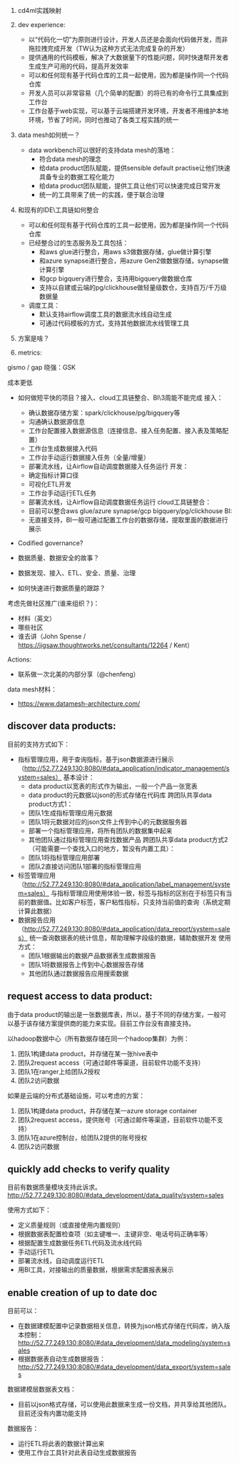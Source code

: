 1. cd4ml实践映射

1. dev experience: 
    - 以“代码化一切”为原则进行设计，开发人员还是会面向代码做开发，而非拖拉拽完成开发（TW认为这种方式无法完成复杂的开发）
    - 提供通用的代码模板，解决了大数据量下的性能问题，同时快速帮开发者生成生产可用的代码，提高开发效率
    - 可以和任何现有基于代码仓库的工具一起使用，因为都是操作同一个代码仓库
    - 开发人员可以非常容易（几个简单的配置）的将已有的命令行工具集成到工作台
    - 工作台基于web实现，可以基于云端搭建开发环境，开发者不用维护本地环境，节省了时间，同时也推动了各类工程实践的统一
2. data mesh如何统一？
    - data workbench可以很好的支持data mesh的落地： 
        + 符合data mesh的理念
        + 给data product团队赋能，提供sensible default practise让他们快速具备专业的数据工程化能力
        + 给data product团队赋能，提供工具让他们可以快速完成日常开发
        + 统一的工具带来了统一的实践，便于联合治理
3. 和现有的IDE\工具链如何整合
    - 可以和任何现有基于代码仓库的工具一起使用，因为都是操作同一个代码仓库
    - 已经整合过的生态服务及工具包括：
        + 和aws glue进行整合，用aws s3做数据存储，glue做计算引擎
        + 和azure synapse进行整合，用azure Gen2做数据存储，synapse做计算引擎
        + 和gcp bigquery进行整合，支持用bigquery做数据仓库
        + 支持以自建或云端的pg/clickhouse做轻量级数仓，支持百万/千万级数据量
    - 调度工具：
        + 默认支持airflow调度工具的数据流水线自动生成
        + 可通过代码模板的方式，支持其他数据流水线管理工具


5. 方案是啥？
6. metrics: 


gismo / gap
晓强：GSK

成本更低



- 如何做短平快的项目？接入、cloud工具链整合、BI\3周能不能完成
    接入：
    - 确认数据存储方案：spark/clickhouse/pg/bigquery等
    - 沟通确认数据源信息
    - 工作台配置接入数据源信息（连接信息、接入任务配置、接入表及策略配置）
    - 工作台生成数据接入代码
    - 工作台手动运行数据接入任务（全量/增量）
    - 部署流水线，让Airflow自动调度数据接入任务运行
    开发：
    - 确定指标计算口径
    - 可视化ETL开发
    - 工作台手动运行ETL任务
    - 部署流水线，让Airflow自动调度数据任务运行
    cloud工具链整合：
    - 目前可以整合aws glue/azure synapse/gcp bigquery/pg/clickhouse
    BI:
    - 无直接支持，BI一般可通过配置工作台的数据存储，提取里面的数据进行展示


- Codified governance?
- 数据质量、数据安全的故事？
- 数据发现、接入、ETL、安全、质量、治理
- 如何快速进行数据质量的跟踪？



考虑先做社区推广(谁来组织？)：
- 材料（英文）
- 哪些社区
- 谁去讲（John Spense / https://jigsaw.thoughtworks.net/consultants/12264 / Kent）

Actions:
- 联系做一次北美的内部分享（@chenfeng）

data mesh材料：
- https://www.datamesh-architecture.com/




## discover data products:

目前的支持方式如下：
- 指标管理应用，用于查询指标，基于json数据源进行展示（http://52.77.249.130:8080/#data_application/indicator_management/system=sales）
    基本设计：
    + data product以宽表的形式作为输出，一般一个产品一张宽表
    + data product的元数据以json的形式存储在代码库
    跨团队共享data product方式1：
    + 团队1生成指标管理应用元数据
    + 团队1将元数据对应的json文件上传到中心的元数据服务器
    + 部署一个指标管理应用，将所有团队的数据集中起来
    + 其他团队通过指标管理应用查找数据产品
    跨团队共享data product方式2（可能需要一个查找入口的地方，暂没有内置工具）：
    + 团队1将指标管理应用部署
    + 团队2直接访问团队1部署的指标管理应用
- 标签管理应用（http://52.77.249.130:8080/#data_application/label_management/system=sales）
    与指标管理应用使用体验一致，标签与指标的区别在于标签只有当前的数据值。比如客户标签，客户粘性指标，只支持当前值的查询（系统定期计算此数据）
- 数据报告应用（http://52.77.249.130:8080/#data_application/data_report/system=sales）
    统一查询数据表的统计信息，帮助理解字段级的数据，辅助数据开发
    使用方式：
    + 团队1根据输出的数据产品数据表生成数据报告
    + 团队1将数据报告上传到中心数据报告存储
    + 其他团队通过数据报告应用搜索数据

## request access to data product:

由于data product的输出是一张数据库表，所以，基于不同的存储方案，一般可以基于该存储方案提供商的能力来实现。目前工作台没有直接支持。

以hadoop数据中心（所有数据存储在同一个hadoop集群）为例：

1. 团队1构建data product，并存储在某一张hive表中
2. 团队2request access（可通过邮件等渠道，目前软件功能不支持）
3. 团队1在ranger上给团队2授权
4. 团队2访问数据

如果是云端的分布式基础设施，可以考虑的方案：

1. 团队1构建data product，并存储在某一azure storage container
2. 团队2request access，提供账号（可通过邮件等渠道，目前软件功能不支持）
3. 团队1在azure控制台，给团队2提供的账号授权
4. 团队2访问数据

## quickly add checks to verify quality

目前有数据质量模块支持此诉求。http://52.77.249.130:8080/#data_development/data_quality/system=sales

使用方式如下：
- 定义质量规则（或直接使用内置规则）
- 根据数据表配置检查项（如主键唯一、主键非空、电话号码正确率等）
- 根据配置生成数据任务ETL代码及流水线代码
- 手动运行ETL
- 部署流水线，自动调度运行ETL
- 用BI工具，对接输出的质量数据，根据需求配置报表展示


## enable creation of up to date doc

目前可以：
- 在数据建模配置中记录数据相关信息，转换为json格式存储在代码库，纳入版本控制：http://52.77.249.130:8080/#data_development/data_modeling/system=sales
- 根据数据表自动生成数据报告：http://52.77.249.130:8080/#data_development/data_export/system=sales

数据建模层数据表文档：
- 目前以json格式存储，可以使用此数据来生成一份文档，并共享给其他团队。目前还没有内置功能支持

数据报告：
- 运行ETL将此表的数据计算出来
- 使用工作台工具针对此表自动生成数据报告










